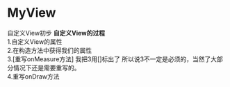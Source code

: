 # MyView
自定义View初步
**自定义View的过程**                 
1.自定义View的属性         
2.在构造方法中获得我们的属性     
3.[重写onMeasure方法]
我把3用[]标出了       所以说3不一定是必须的，当然了大部分情况下还是需要重写的。                   
4.重写onDraw方法
